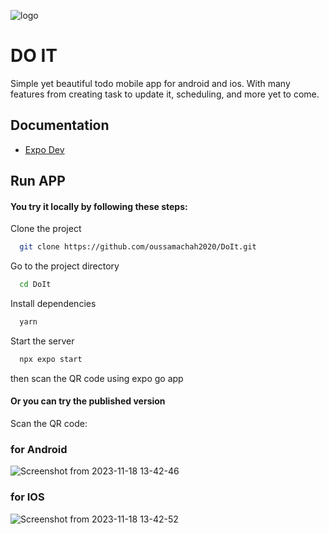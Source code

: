 ![logo](https://github.com/oussamachah2020/DoIt/assets/72669865/6c68617e-5e10-4c58-93c5-e24da2e7ee41)

# DO IT
Simple yet beautiful todo mobile app for android and ios.
With many features from creating task to update it, scheduling, and more yet to come.

## Documentation
- [Expo Dev](https://expo.dev/)

## Run APP

#### You try it locally by following these steps: 

Clone the project

```bash
  git clone https://github.com/oussamachah2020/DoIt.git
```

Go to the project directory

```bash
  cd DoIt
```

Install dependencies

```bash
  yarn
```

Start the server

```bash
  npx expo start
```

then scan the QR code using expo go app

#### Or you can try the published version
Scan the QR code: 

### for Android
![Screenshot from 2023-11-18 13-42-46](https://github.com/oussamachah2020/DoIt/assets/72669865/39fcfa97-b78a-4a0f-bb03-ca09654eb70e)

### for IOS
![Screenshot from 2023-11-18 13-42-52](https://github.com/oussamachah2020/DoIt/assets/72669865/849cba58-323a-489a-aa87-67787922941d)

